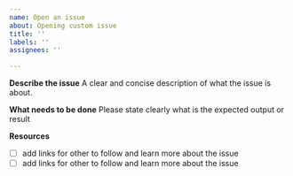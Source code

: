 ```yaml
---
name: Open an issue
about: Opening custom issue
title: ''
labels: ''
assignees: ''

---
```


**Describe the issue**
A clear and concise description of what the issue is about.

**What needs to be done**
Please state clearly what is the expected output or result

**Resources**
- [ ] add links for other to follow and learn more about the issue
- [ ] add links for other to follow and learn more about the issue

